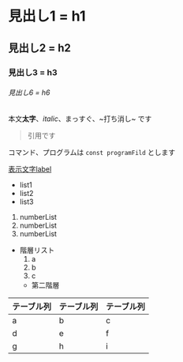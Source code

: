 # 見出し1 = h1
## 見出し2 = h2
### 見出し3 = h3
###### 見出し6 = h6

本文**太字**、*italic*、まっすぐ、~打ち消し~ です
>引用です

コマンド、プログラムは `const programFild` とします

[表示文字label](https://google.com)

- list1
- list2
- list3

1. numberList
2. numberList
3. numberList

- 階層リスト 
  1. a
  2. b
  3. c
  - 第二階層
  
テーブル列 | テーブル列 | テーブル列 
--- | --- | --- |
a | b | c
d | e | f
g | h | i
